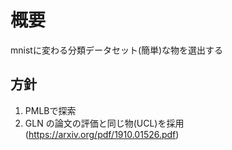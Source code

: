 # 概要
mnistに変わる分類データセット(簡単)な物を選出する

## 方針
1. PMLBで探索
2. GLN の論文の評価と同じ物(UCL)を採用(https://arxiv.org/pdf/1910.01526.pdf)